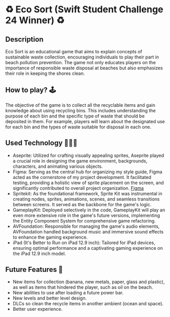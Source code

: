# ♻︎ Eco Sort (Swift Student Challenge 24 Winner) ♻︎

## Description
Eco Sort is an educational game that aims to explain concepts of sustainable waste collection, encouraging individuals to play their part in beach pollution prevention. The game not only educates players on the importance of responsible waste disposal at beaches but also emphasizes their role in keeping the shores clean.

## How to play? 🕹️
The objective of the game is to collect all the recyclable items and gain knowledge about using recycling bins. This includes understanding the purpose of each bin and the specific type of waste that should be deposited in them. For example, players will learn about the designated use for each bin and the types of waste suitable for disposal in each one.

## Used Technology 🧑🏼‍💻
- Aseprite: Utilized for crafting visually appealing sprites, Aseprite played a crucial role in designing the game environment, backgrounds, characters, and animating various objects.
- Figma: Serving as the central hub for organizing my style guide, Figma acted as the cornerstone of my project development. It facilitated testing, providing a holistic view of sprite placement on the screen, and significantly contributed to overall project organization. [Figma](https://www.figma.com/file/HPuDDKjLz1RDCqRfm0XK4y/WWDC?type=design&node-id=0%3A1&mode=design&t=vfByNrzAz4Olpj06-1)
- Spritekit: As the foundational framework, Sprite Kit was instrumental in creating nodes, sprites, animations, scenes, and seamless transitions between screens. It served as the backbone for the game's logic.
- GameplayKit: Deployed selectively in the code, GameplayKit will play an even more extensive role in the game's future versions, implementing the Entity Component System for comprehensive game refactoring.
- AVFoundation: Responsible for managing the game's audio elements, AVFoundation handled background music and immersive sound effects to enhance the gaming experience.
- iPad (It's Better to Run on iPad 12.9 inch): Tailored for iPad devices, ensuring optimal performance and a captivating gaming experience on the iPad 12.9 inch model.

## Future Features 💫
- New items for collection (banana, new metals, paper, glass and plastic), as well as items that hindered the player, such as oil on the beach. 
- New abilities to use after loading a future power bar.
- New levels and better level design.
- DLCs so clean the recycle items in another ambient (ocean and space).
- Better user experience.

